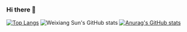 ### Hi there 👋

<!--
**Weixiang-Sun/Weixiang-Sun** is a ✨ _special_ ✨ repository because its `README.md` (this file) appears on your GitHub profile.

Here are some ideas to get you started:

- 🔭 I’m currently working on ...
- 🌱 I’m currently learning ...
- 👯 I’m looking to collaborate on ...
- 🤔 I’m looking for help with ...
- 💬 Ask me about ...
- 📫 How to reach me: ...
- 😄 Pronouns: ...
- ⚡ Fun fact: ...
-->

[![Top Langs](https://github-readme-stats.vercel.app/api/top-langs/?username=Weixiang-Sun&layout=compact&exclude_repo=Weixiang-Sun.github.io)](https://github.com/Weixiang-Sun/github-readme-stats)
![Weixiang Sun's GitHub stats](https://github-readme-stats.vercel.app/api?username=Weixiang-Sun&show_icons=true&theme=tokyonight)
[![Anurag's GitHub stats](https://github-readme-stats.vercel.app/api?username=Weixiang-Sun)](https://github.com/anuraghazra/github-readme-stats)
